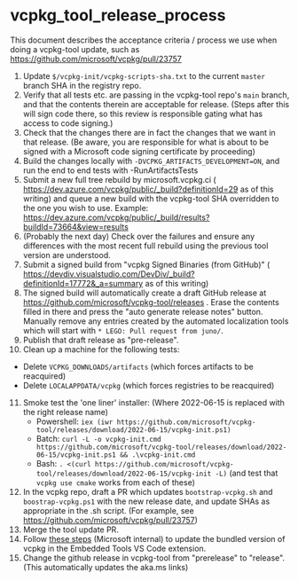 # vcpkg_tool_release_process

This document describes the acceptance criteria / process we use when doing a vcpkg-tool update,
such as https://github.com/microsoft/vcpkg/pull/23757

1. Update `$/vcpkg-init/vcpkg-scripts-sha.txt` to the current `master` branch SHA in the registry
  repo.
2. Verify that all tests etc. are passing in the vcpkg-tool repo's `main` branch, and that the
  contents therein are acceptable for release. (Steps after this will sign code there, so this
  review is responsible gating what has access to code signing.)
3. Check that the changes there are in fact the changes that we want in that release. (Be aware,
  you are responsible for what is about to be signed with a Microsoft code signing certificate by
  proceeding)
4. Build the changes locally with `-DVCPKG_ARTIFACTS_DEVELOPMENT=ON`, and run the end to end tests
  with -RunArtifactsTests
5. Submit a new full tree rebuild by microsoft.vcpkg.ci (
  https://dev.azure.com/vcpkg/public/_build?definitionId=29 as of this writing) and queue a new
  build with the vcpkg-tool SHA overridden to the one you wish to use. Example:
  https://dev.azure.com/vcpkg/public/_build/results?buildId=73664&view=results
6. (Probably the next day) Check over the failures and ensure any differences with the most recent
  full rebuild using the previous tool version are understood.
7. Submit a signed build from "vcpkg Signed Binaries (from GitHub)" (
  https://devdiv.visualstudio.com/DevDiv/_build?definitionId=17772&_a=summary as of this writing)
8. The signed build will automatically create a draft GitHub release at
  https://github.com/microsoft/vcpkg-tool/releases . Erase the contents filled in there and press
  the "auto generate release notes" button. Manually remove any entries created by the automated
  localization tools which will start with `* LEGO: Pull request from juno/`.
9. Publish that draft release as "pre-release".
10. Clean up a machine for the following tests:
  * Delete `VCPKG_DOWNLOADS/artifacts` (which forces artifacts to be reacquired)
  * Delete `LOCALAPPDATA/vcpkg` (which forces registries to be reacquired)
11. Smoke test the 'one liner' installer: (Where 2022-06-15 is replaced with the right release name)
    * Powershell:
        `iex (iwr https://github.com/microsoft/vcpkg-tool/releases/download/2022-06-15/vcpkg-init.ps1)`
    * Batch:
        `curl -L -o vcpkg-init.cmd https://github.com/microsoft/vcpkg-tool/releases/download/2022-06-15/vcpkg-init.ps1 && .\vcpkg-init.cmd`
    * Bash:
        `. <(curl https://github.com/microsoft/vcpkg-tool/releases/download/2022-06-15/vcpkg-init -L)`
  (and test that `vcpkg use cmake` works from each of these)
12. In the vcpkg repo, draft a PR which updates `bootstrap-vcpkg.sh` and `boostrap-vcpkg.ps1`
  with the new release date, and update SHAs as appropriate in the .sh script. (For example, see
  https://github.com/microsoft/vcpkg/pull/23757)
13. Merge the tool update PR.
14. Follow [these steps](https://devdiv.visualstudio.com/DefaultCollection/DevDiv/_git/vscode-embedded-tools?path=/docs/updating-vcpkg.md&_a=preview) (Microsoft internal) to update the bundled version of vcpkg in the Embedded Tools VS Code extension.
15. Change the github release in vcpkg-tool from "prerelease" to "release". (This automatically
  updates the aka.ms links)
